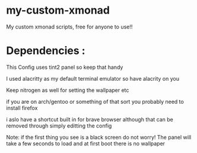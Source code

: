 # my-custom-xmonad
My custom xmonad scripts, free for anyone to use!!

# Dependencies :

  This Config uses tint2 panel so keep that handy
  
  
  
  I used alacritty as my default terminal emulator so have alacrity on you
  
  
  Keep nitrogen as well for setting the wallpaper etc
  
  
  if you are on arch/gentoo or something of that sort you probably need to install firefox
  
  
  i aslo have a shortcut built in for brave browser although that can be removed through simply editting the config
  
  
  
Note: if the first thing you see is a black screen do not worry! The panel will take a few seconds to load and at first boot there is no wallpaper
